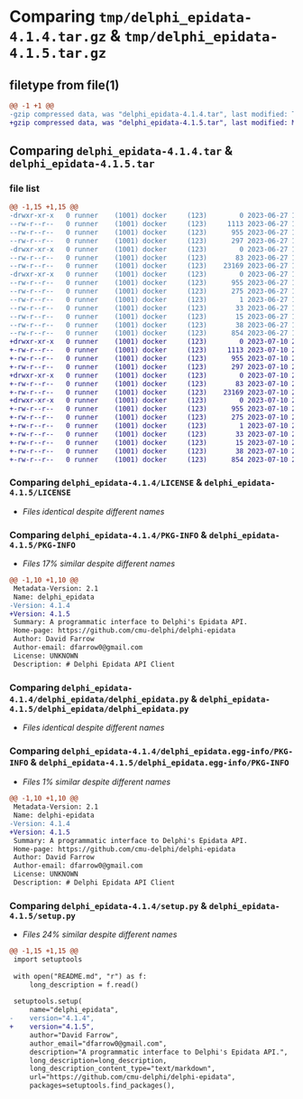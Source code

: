 # Comparing `tmp/delphi_epidata-4.1.4.tar.gz` & `tmp/delphi_epidata-4.1.5.tar.gz`

## filetype from file(1)

```diff
@@ -1 +1 @@
-gzip compressed data, was "delphi_epidata-4.1.4.tar", last modified: Tue Jun 27 18:28:15 2023, max compression
+gzip compressed data, was "delphi_epidata-4.1.5.tar", last modified: Mon Jul 10 21:37:04 2023, max compression
```

## Comparing `delphi_epidata-4.1.4.tar` & `delphi_epidata-4.1.5.tar`

### file list

```diff
@@ -1,15 +1,15 @@
-drwxr-xr-x   0 runner    (1001) docker     (123)        0 2023-06-27 18:28:15.222568 delphi_epidata-4.1.4/
--rw-r--r--   0 runner    (1001) docker     (123)     1113 2023-06-27 18:28:02.000000 delphi_epidata-4.1.4/LICENSE
--rw-r--r--   0 runner    (1001) docker     (123)      955 2023-06-27 18:28:15.222568 delphi_epidata-4.1.4/PKG-INFO
--rw-r--r--   0 runner    (1001) docker     (123)      297 2023-06-27 18:28:02.000000 delphi_epidata-4.1.4/README.md
-drwxr-xr-x   0 runner    (1001) docker     (123)        0 2023-06-27 18:28:15.218568 delphi_epidata-4.1.4/delphi_epidata/
--rw-r--r--   0 runner    (1001) docker     (123)       83 2023-06-27 18:28:02.000000 delphi_epidata-4.1.4/delphi_epidata/__init__.py
--rw-r--r--   0 runner    (1001) docker     (123)    23169 2023-06-27 18:28:14.000000 delphi_epidata-4.1.4/delphi_epidata/delphi_epidata.py
-drwxr-xr-x   0 runner    (1001) docker     (123)        0 2023-06-27 18:28:15.222568 delphi_epidata-4.1.4/delphi_epidata.egg-info/
--rw-r--r--   0 runner    (1001) docker     (123)      955 2023-06-27 18:28:15.000000 delphi_epidata-4.1.4/delphi_epidata.egg-info/PKG-INFO
--rw-r--r--   0 runner    (1001) docker     (123)      275 2023-06-27 18:28:15.000000 delphi_epidata-4.1.4/delphi_epidata.egg-info/SOURCES.txt
--rw-r--r--   0 runner    (1001) docker     (123)        1 2023-06-27 18:28:15.000000 delphi_epidata-4.1.4/delphi_epidata.egg-info/dependency_links.txt
--rw-r--r--   0 runner    (1001) docker     (123)       33 2023-06-27 18:28:15.000000 delphi_epidata-4.1.4/delphi_epidata.egg-info/requires.txt
--rw-r--r--   0 runner    (1001) docker     (123)       15 2023-06-27 18:28:15.000000 delphi_epidata-4.1.4/delphi_epidata.egg-info/top_level.txt
--rw-r--r--   0 runner    (1001) docker     (123)       38 2023-06-27 18:28:15.222568 delphi_epidata-4.1.4/setup.cfg
--rw-r--r--   0 runner    (1001) docker     (123)      854 2023-06-27 18:28:02.000000 delphi_epidata-4.1.4/setup.py
+drwxr-xr-x   0 runner    (1001) docker     (123)        0 2023-07-10 21:37:04.296933 delphi_epidata-4.1.5/
+-rw-r--r--   0 runner    (1001) docker     (123)     1113 2023-07-10 21:36:54.000000 delphi_epidata-4.1.5/LICENSE
+-rw-r--r--   0 runner    (1001) docker     (123)      955 2023-07-10 21:37:04.296933 delphi_epidata-4.1.5/PKG-INFO
+-rw-r--r--   0 runner    (1001) docker     (123)      297 2023-07-10 21:36:54.000000 delphi_epidata-4.1.5/README.md
+drwxr-xr-x   0 runner    (1001) docker     (123)        0 2023-07-10 21:37:04.292932 delphi_epidata-4.1.5/delphi_epidata/
+-rw-r--r--   0 runner    (1001) docker     (123)       83 2023-07-10 21:36:54.000000 delphi_epidata-4.1.5/delphi_epidata/__init__.py
+-rw-r--r--   0 runner    (1001) docker     (123)    23169 2023-07-10 21:37:03.000000 delphi_epidata-4.1.5/delphi_epidata/delphi_epidata.py
+drwxr-xr-x   0 runner    (1001) docker     (123)        0 2023-07-10 21:37:04.296933 delphi_epidata-4.1.5/delphi_epidata.egg-info/
+-rw-r--r--   0 runner    (1001) docker     (123)      955 2023-07-10 21:37:04.000000 delphi_epidata-4.1.5/delphi_epidata.egg-info/PKG-INFO
+-rw-r--r--   0 runner    (1001) docker     (123)      275 2023-07-10 21:37:04.000000 delphi_epidata-4.1.5/delphi_epidata.egg-info/SOURCES.txt
+-rw-r--r--   0 runner    (1001) docker     (123)        1 2023-07-10 21:37:04.000000 delphi_epidata-4.1.5/delphi_epidata.egg-info/dependency_links.txt
+-rw-r--r--   0 runner    (1001) docker     (123)       33 2023-07-10 21:37:04.000000 delphi_epidata-4.1.5/delphi_epidata.egg-info/requires.txt
+-rw-r--r--   0 runner    (1001) docker     (123)       15 2023-07-10 21:37:04.000000 delphi_epidata-4.1.5/delphi_epidata.egg-info/top_level.txt
+-rw-r--r--   0 runner    (1001) docker     (123)       38 2023-07-10 21:37:04.296933 delphi_epidata-4.1.5/setup.cfg
+-rw-r--r--   0 runner    (1001) docker     (123)      854 2023-07-10 21:36:54.000000 delphi_epidata-4.1.5/setup.py
```

### Comparing `delphi_epidata-4.1.4/LICENSE` & `delphi_epidata-4.1.5/LICENSE`

 * *Files identical despite different names*

### Comparing `delphi_epidata-4.1.4/PKG-INFO` & `delphi_epidata-4.1.5/PKG-INFO`

 * *Files 17% similar despite different names*

```diff
@@ -1,10 +1,10 @@
 Metadata-Version: 2.1
 Name: delphi_epidata
-Version: 4.1.4
+Version: 4.1.5
 Summary: A programmatic interface to Delphi's Epidata API.
 Home-page: https://github.com/cmu-delphi/delphi-epidata
 Author: David Farrow
 Author-email: dfarrow0@gmail.com
 License: UNKNOWN
 Description: # Delphi Epidata API Client
```

### Comparing `delphi_epidata-4.1.4/delphi_epidata/delphi_epidata.py` & `delphi_epidata-4.1.5/delphi_epidata/delphi_epidata.py`

 * *Files identical despite different names*

### Comparing `delphi_epidata-4.1.4/delphi_epidata.egg-info/PKG-INFO` & `delphi_epidata-4.1.5/delphi_epidata.egg-info/PKG-INFO`

 * *Files 1% similar despite different names*

```diff
@@ -1,10 +1,10 @@
 Metadata-Version: 2.1
 Name: delphi-epidata
-Version: 4.1.4
+Version: 4.1.5
 Summary: A programmatic interface to Delphi's Epidata API.
 Home-page: https://github.com/cmu-delphi/delphi-epidata
 Author: David Farrow
 Author-email: dfarrow0@gmail.com
 License: UNKNOWN
 Description: # Delphi Epidata API Client
```

### Comparing `delphi_epidata-4.1.4/setup.py` & `delphi_epidata-4.1.5/setup.py`

 * *Files 24% similar despite different names*

```diff
@@ -1,15 +1,15 @@
 import setuptools
 
 with open("README.md", "r") as f:
     long_description = f.read()
 
 setuptools.setup(
     name="delphi_epidata",
-    version="4.1.4",
+    version="4.1.5",
     author="David Farrow",
     author_email="dfarrow0@gmail.com",
     description="A programmatic interface to Delphi's Epidata API.",
     long_description=long_description,
     long_description_content_type="text/markdown",
     url="https://github.com/cmu-delphi/delphi-epidata",
     packages=setuptools.find_packages(),
```

